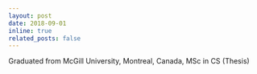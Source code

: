 ```yaml
---
layout: post
date: 2018-09-01
inline: true
related_posts: false
---
```


Graduated from McGill University, Montreal, Canada, MSc in CS (Thesis)
